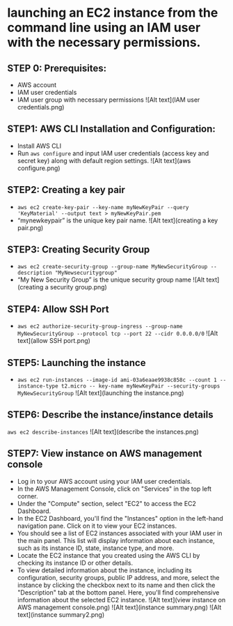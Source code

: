 # launching an EC2 instance from the command line using an IAM user with the necessary permissions.
## STEP 0: Prerequisites:
* AWS account
* IAM user credentials
* IAM user group with necessary permissions ![Alt text](IAM user credentials.png)
## STEP1:  AWS CLI Installation and Configuration:
- Install AWS CLI
- Run ```aws configure``` and input IAM user credentials (access key and secret key) along with default region settings.
![Alt text](aws configure.png)
## STEP2: Creating a key pair
- ```aws ec2 create-key-pair --key-name myNewKeyPair --query 'KeyMaterial' --output text > myNewKeyPair.pem```
- “mynewkeypair” is the unique key pair name. ![Alt text](creating a key pair.png)
## STEP3: Creating Security Group
- ```aws ec2 create-security-group --group-name MyNewSecurityGroup --description "MyNewsecuritygroup"```
- “My New Security Group” is the unique security group name ![Alt text](creating a security group.png)
## STEP4: Allow SSH Port
- ```aws ec2 authorize-security-group-ingress --group-name MyNewSecurityGroup --protocol tcp --port 22 --cidr 0.0.0.0/0``` ![Alt text](allow SSH port.png)
## STEP5: Launching the instance
- ```aws ec2 run-instances --image-id ami-03a6eaae9938c858c --count 1 --instance-type t2.micro -- key-name myNewKeyPair --security-groups MyNewSecurityGroup``` ![Alt text](launching the instance.png)
## STEP6: Describe the instance/instance details
```aws ec2 describe-instances```
![Alt text](describe the instances.png)
## STEP7: View instance on AWS management console
- Log in to your AWS account using your IAM user credentials.
- In the AWS Management Console, click on "Services" in the top left corner.
- Under the "Compute" section, select "EC2" to access the EC2 Dashboard.
- In the EC2 Dashboard, you'll find the "Instances" option in the left-hand navigation pane. Click on it to view your EC2 instances.
- You should see a list of EC2 instances associated with your IAM user in the main panel. This list will display information about each instance, such as its instance ID, state, instance type, and more.
- Locate the EC2 instance that you created using the AWS CLI by checking its instance ID or other details.
- To view detailed information about the instance, including its configuration, security groups, public IP address, and more, select the instance by clicking the checkbox next to its name and then click the "Description" tab at the bottom panel. Here, you'll find comprehensive information about the selected EC2 instance.
![Alt text](view instance on AWS management console.png)   ![Alt text](instance summary.png) ![Alt text](instance summary2.png)
